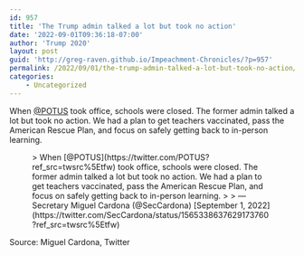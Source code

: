 ```yaml
---
id: 957
title: 'The Trump admin talked a lot but took no action'
date: '2022-09-01T09:36:18-07:00'
author: 'Trump 2020'
layout: post
guid: 'http://greg-raven.github.io/Impeachment-Chronicles/?p=957'
permalink: /2022/09/01/the-trump-admin-talked-a-lot-but-took-no-action/
categories:
    - Uncategorized
---
```


When [@POTUS](https://twitter.com/POTUS?ref_src=twsrc%5Etfw%7Ctwcamp%5Etweetembed%7Ctwterm%5E1565338637629173760%7Ctwgr%5E509870e33bb5c1816f0fd9befd9d669ebb4b0fb9%7Ctwcon%5Es1_&ref_url=https%3A%2F%2Fwww.impeachment.network%2Fwp-admin%2Fpost.php%3Fpost%3D957action%3Dedit) took office, schools were closed. The former admin talked a lot but took no action. We had a plan to get teachers vaccinated, pass the American Rescue Plan, and focus on safely getting back to in-person learning.

<figure class="wp-block-embed is-type-rich is-provider-twitter wp-block-embed-twitter"><div class="wp-block-embed__wrapper">> When [@POTUS](https://twitter.com/POTUS?ref_src=twsrc%5Etfw) took office, schools were closed. The former admin talked a lot but took no action. We had a plan to get teachers vaccinated, pass the American Rescue Plan, and focus on safely getting back to in-person learning. <https://t.co/rc9ntU507T>
> 
> — Secretary Miguel Cardona (@SecCardona) [September 1, 2022](https://twitter.com/SecCardona/status/1565338637629173760?ref_src=twsrc%5Etfw)

<script async="" charset="utf-8" src="https://platform.twitter.com/widgets.js"></script></div></figure>Source: Miguel Cardona, Twitter